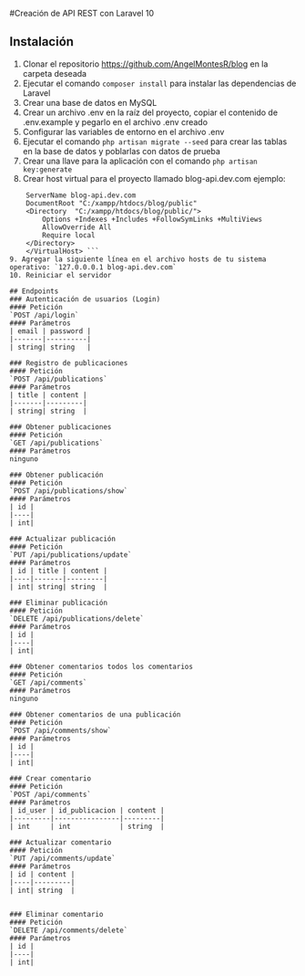 #Creación de API REST con Laravel 10
## Instalación
1. Clonar el repositorio https://github.com/AngelMontesR/blog en la carpeta deseada
2. Ejecutar el comando `composer install` para instalar las dependencias de Laravel
3. Crear una base de datos en MySQL
4. Crear un archivo .env en la raíz del proyecto, copiar el contenido de .env.example y pegarlo en el archivo .env creado
5. Configurar las variables de entorno en el archivo .env
6. Ejecutar el comando `php artisan migrate --seed` para crear las tablas en la base de datos y poblarlas con datos de prueba
7. Crear una llave para la aplicación con el comando `php artisan key:generate`
8. Crear host virtual para el proyecto llamado blog-api.dev.com ejemplo:
``` <VirtualHost *:80>
    ServerName blog-api.dev.com
    DocumentRoot "C:/xampp/htdocs/blog/public"
    <Directory  "C:/xampp/htdocs/blog/public/">
        Options +Indexes +Includes +FollowSymLinks +MultiViews
        AllowOverride All
        Require local
    </Directory>
    </VirtualHost> ```
9. Agregar la siguiente línea en el archivo hosts de tu sistema operativo: `127.0.0.0.1 blog-api.dev.com`
10. Reiniciar el servidor

## Endpoints
### Autenticación de usuarios (Login)
#### Petición
`POST /api/login`
#### Parámetros
| email | password |
|-------|----------|
| string| string   |

### Registro de publicaciones
#### Petición
`POST /api/publications`
#### Parámetros
| title | content |
|-------|---------|
| string| string  |

### Obtener publicaciones
#### Petición
`GET /api/publications`
#### Parámetros
ninguno

### Obtener publicación
#### Petición
`POST /api/publications/show`
#### Parámetros
| id |
|----|
| int|

### Actualizar publicación
#### Petición
`PUT /api/publications/update`
#### Parámetros
| id | title | content |
|----|-------|---------|
| int| string| string  |

### Eliminar publicación
#### Petición
`DELETE /api/publications/delete`
#### Parámetros
| id |
|----|
| int|

### Obtener comentarios todos los comentarios
#### Petición
`GET /api/comments`
#### Parámetros
ninguno

### Obtener comentarios de una publicación
#### Petición
`POST /api/comments/show`
#### Parámetros
| id |
|----|
| int|

### Crear comentario
#### Petición
`POST /api/comments`
#### Parámetros
| id_user | id_publicacion | content |
|---------|----------------|---------|
| int     | int            | string  |

### Actualizar comentario
#### Petición
`PUT /api/comments/update`
#### Parámetros
| id | content |
|----|---------|
| int| string  |


### Eliminar comentario
#### Petición
`DELETE /api/comments/delete`
#### Parámetros
| id |
|----|
| int|





